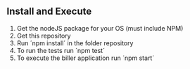 
## Install and Execute

1. Get the nodeJS package for your OS (must include NPM)
2. Get this repository
3. Run ´npm install´ in the folder repository
4. To run the tests run ´npm test´
5. To execute the biller application run ´npm start´
